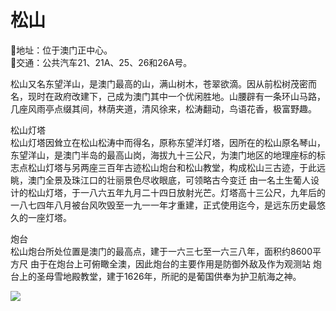 # 松山  
📍地址：位于澳门正中心。  
🚌交通：公共汽车21、21A、25、26和26A号。  

松山又名东望洋山，是澳门最高的山，满山树木，苍翠欲滴。因从前松树茂密而名，现时在政府改建下，己成为澳门其中一个优闲胜地。山腰辟有一条环山马路，几座风雨亭点缀其间，林荫夹道，清风徐来，松涛翻动，鸟语花香，极富野趣。  

松山灯塔  
松山灯塔因耸立在松山松涛中而得名，原称东望洋灯塔，因所在的松山原名琴山，东望洋山，是澳门半岛的最高山岗，海拔九十三公尺，为澳门地区的地理座标的标志点松山灯塔与另两座三百年古迹松山炮台和松山教堂，构成松山三古迹，于此远眺，澳门全景及珠江口的壮丽景色尽收眼底，可领略古今变迁 由一名土生葡人设计的松山灯塔，于一八六五年九月二十四日放射光芒。灯塔高十三公尺，九年后的一八七四年八月被台风吹毁至一九一一年才重建，正式使用迄今，是远东历史最悠久的一座灯塔。  

炮台  
松山炮台所处位置是澳门的最高点，建于一六三七至一六三八年，面积约8600平方尺 由于在炮台上可俯瞰全澳，因此炮台的主要作用是防御外敌及作为观测站 炮 台上的圣母雪地殿教堂，建于1626年，所祀的是葡国供奉为护卫航海之神。  

![](https://raw.gitmirror.com/szqq0512/Pic/main/img/202201212102855.png)  